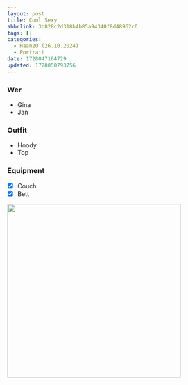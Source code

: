 ```yaml
---
layout: post
title: Cool Sexy
abbrlink: 3b828c2d318b4b85a94340f8d48962c6
tags: []
categories:
  - Haan2O (26.10.2024)
  - Portrait
date: 1728047164729
updated: 1728050793756
---
```


### Wer

- Gina
- Jan

### Outfit

- Hoody
- Top

### Equipment

- [x] Couch
- [x] Bett

<img src=":/0f7d1e98d51e4853ba32d115325b7397" width="400"/>
